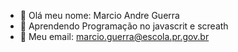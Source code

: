 - 👋 Olá meu nome: Marcio Andre Guerra
- 👀 Aprendendo Programação no javascrit e screath
- 🌱 Meu email: marcio.guerra@escola.pr.gov.br
